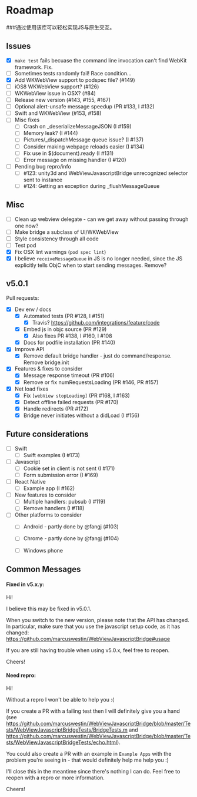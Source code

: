 Roadmap
=======
###通过使用该库可以轻松实现JS与原生交互。

Issues
------

- [X] `make test` fails becuase the command line invocation can't find WebKit framework. Fix.
- [ ] Sometimes tests randomly fail! Race condition...
- [X] Add WKWebView support to podspec file? (#149)
- [ ] iOS8 WKWebView support? (#126)
- [ ] WKWebView issue in OSX? (#84)
- [ ] Release new version (#143, #155, #167)
- [ ] Optional alert-unsafe message speedup (PR #133, I #132)
- [ ] Swift and WKWebView (#153, #158)
- [ ] Misc fixes
	- [ ] Crash on _deserializeMessageJSON (I #159)
	- [ ] Memory leak? (I #144)
	- [ ] Pictures/_dispatchMessage queue issue? (I #137)
	- [ ] Consider making webpage reloads easier (I #134)
	- [ ] Fix use in $(document).ready (I #131)
	- [ ] Error message on missing handler (I #120)
- [ ] Pending bug repro/info
	- [ ] #123: unity3d and WebViewJavascriptBridge unrecognized selector sent to instance
	- [ ] #124: Getting an exception during _flushMessageQueue

Misc
----

- [ ] Clean up webview delegate - can we get away without passing through one now?
- [ ] Make bridge a subclass of UI/WKWebView
- [ ] Style consistency through all code
- [ ] Test pod
- [X] Fix OSX lint warnings (`pod spec lint`)
- [X] I believe `receiveMessageQueue` in JS is no longer needed, since the JS explicitly tells ObjC when to start sending messages. Remove?

v5.0.1
------

Pull requests:
- [X] Dev env / docs
	- [X] Automated tests (PR #128, I #151)
		- [X] Travis? https://github.com/integrations/feature/code
	- [X] Embed js in objc source (PR #129)
		- [X] Also fixes PR #138, I #160, I #108
	- [X] Docs for podfile installation (PR #140)
- [X] Improve API
	- [X] Remove default bridge handler - just do command/response. Remove bridge.init
- [X] Features & fixes to consider
	- [X] Message response timeout (PR #106)
	- [X] Remove or fix numRequestsLoading (PR #146, PR #157)
- [X] Net load fixes
	- [X] Fix `[webView stopLoading]` (PR #168, I #163)
	- [x] Detect offline failed requests (PR #170)
	- [X] Handle redirects (PR #172)
	- [X] Bridge never initiates without a didLoad (I #156)

Future considerations
---------------------
- [ ] Swift
	- [ ] Swift examples (I #173)
- [ ] Javascript
	- [ ] Cookie set in client is not sent (I #171)
	- [ ] Form submission error (I #169)
- [ ] React Native
	- [ ] Example app (I #162)
- [ ] New features to consider
	- [ ] Multiple handlers: pubsub (I #119)
	- [ ] Remove handlers (I #118)
- [ ] Other platforms to consider
	- [ ] Android - partly done by @fangj (#103)
	- [ ] Chrome - partly done by @fangj (#104)
	- [ ] Windows phone


Common Messages
---------------

#### Fixed in v5.x.y:

Hi!

I believe this may be fixed in v5.0.1.

When you switch to the new version, please note that the API has changed. In particular, make sure that you use the javascript setup code, as it has changed: https://github.com/marcuswestin/WebViewJavascriptBridge#usage

If you are still having trouble when using v5.0.x, feel free to reopen.

Cheers!


#### Need repro:

Hi!

Without a repro I won't be able to help you :(

If you create a PR with a failing test then I will definitely give you a hand (see https://github.com/marcuswestin/WebViewJavascriptBridge/blob/master/Tests/WebViewJavascriptBridgeTests/BridgeTests.m and https://github.com/marcuswestin/WebViewJavascriptBridge/blob/master/Tests/WebViewJavascriptBridgeTests/echo.html).

You could also create a PR with an example in `Example Apps` with the problem you're seeing in - that would definitely help me help you :)

I'll close this in the meantime since there's nothing I can do. Feel free to reopen with a repro or more information.

Cheers!
